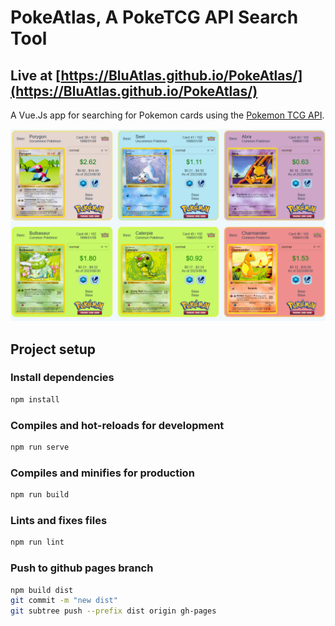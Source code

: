 # PokeAtlas, A PokeTCG API Search Tool

## Live at [https://BluAtlas.github.io/PokeAtlas/](https://BluAtlas.github.io/PokeAtlas/)

A Vue.Js app for searching for Pokemon cards using the [Pokemon TCG API](https://pokemontcg.io/).

![img](./thumbnail.png)

## Project setup

### Install dependencies

```bash
npm install
```

### Compiles and hot-reloads for development

```bash
npm run serve
```

### Compiles and minifies for production

```bash
npm run build
```

### Lints and fixes files

```bash
npm run lint
```

### Push to github pages branch

```bash
npm build dist
git commit -m "new dist"
git subtree push --prefix dist origin gh-pages
```
